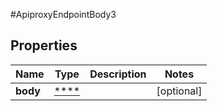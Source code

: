 #ApiproxyEndpointBody3

## Properties
Name | Type | Description | Notes
------------ | ------------- | ------------- | -------------
**body** | [****](.md) |  | [optional] 


